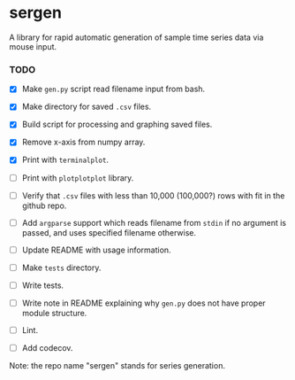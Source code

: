 # sergen

A library for rapid automatic generation of sample time series data via mouse input. 

### TODO

- [x] Make `gen.py` script read filename input from bash. 
- [x] Make directory for saved `.csv` files. 
- [x] Build script for processing and graphing saved files.
- [x] Remove x-axis from numpy array. 
- [x] Print with `terminalplot`.  
- [ ] Print with `plotplotplot` library.
- [ ] Verify that `.csv` files with less than 10,000 (100,000?) rows with fit in the github repo.
- [ ] Add `argparse` support which reads filename from `stdin` if no argument is passed, and uses specified filename otherwise. 
- [ ] Update README with usage information.
- [ ] Make `tests` directory. 
- [ ] Write tests.
- [ ] Write note in README explaining why `gen.py` does not have proper module structure.
- [ ] Lint. 
- [ ] Add codecov.


Note: the repo name "sergen" stands for series generation. 

